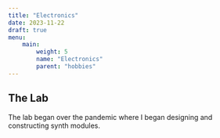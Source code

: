```yaml
---
title: "Electronics"
date: 2023-11-22
draft: true
menu:
    main:
        weight: 5
        name: "Electronics"
        parent: "hobbies"
---
```


## The Lab

The lab began over the pandemic where I began designing and constructing synth modules.

